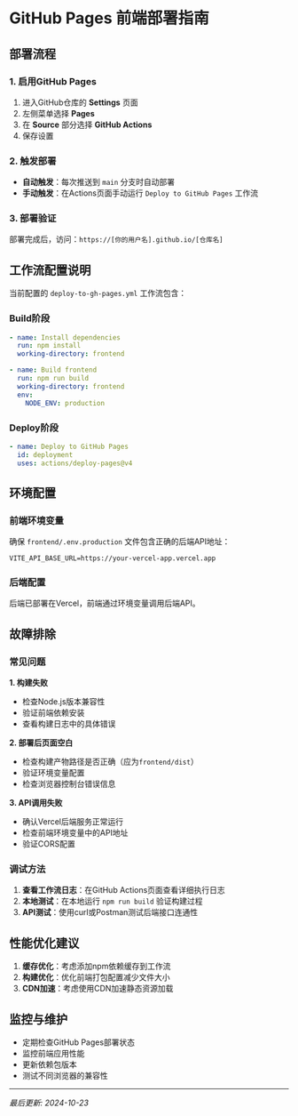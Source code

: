 # GitHub Pages 前端部署指南

## 部署流程

### 1. 启用GitHub Pages
1. 进入GitHub仓库的 **Settings** 页面
2. 左侧菜单选择 **Pages**
3. 在 **Source** 部分选择 **GitHub Actions**
4. 保存设置

### 2. 触发部署
- **自动触发**：每次推送到 `main` 分支时自动部署
- **手动触发**：在Actions页面手动运行 `Deploy to GitHub Pages` 工作流

### 3. 部署验证
部署完成后，访问：`https://[你的用户名].github.io/[仓库名]`

## 工作流配置说明

当前配置的 `deploy-to-gh-pages.yml` 工作流包含：

### Build阶段
```yaml
- name: Install dependencies
  run: npm install
  working-directory: frontend

- name: Build frontend  
  run: npm run build
  working-directory: frontend
  env:
    NODE_ENV: production
```

### Deploy阶段
```yaml
- name: Deploy to GitHub Pages
  id: deployment
  uses: actions/deploy-pages@v4
```

## 环境配置

### 前端环境变量
确保 `frontend/.env.production` 文件包含正确的后端API地址：
```env
VITE_API_BASE_URL=https://your-vercel-app.vercel.app
```

### 后端配置
后端已部署在Vercel，前端通过环境变量调用后端API。

## 故障排除

### 常见问题

**1. 构建失败**
- 检查Node.js版本兼容性
- 验证前端依赖安装
- 查看构建日志中的具体错误

**2. 部署后页面空白**
- 检查构建产物路径是否正确（应为`frontend/dist`）
- 验证环境变量配置
- 检查浏览器控制台错误信息

**3. API调用失败**
- 确认Vercel后端服务正常运行
- 检查前端环境变量中的API地址
- 验证CORS配置

### 调试方法

1. **查看工作流日志**：在GitHub Actions页面查看详细执行日志
2. **本地测试**：在本地运行 `npm run build` 验证构建过程
3. **API测试**：使用curl或Postman测试后端接口连通性

## 性能优化建议

1. **缓存优化**：考虑添加npm依赖缓存到工作流
2. **构建优化**：优化前端打包配置减少文件大小
3. **CDN加速**：考虑使用CDN加速静态资源加载

## 监控与维护

- 定期检查GitHub Pages部署状态
- 监控前端应用性能
- 更新依赖包版本
- 测试不同浏览器的兼容性

---
*最后更新: 2024-10-23*
